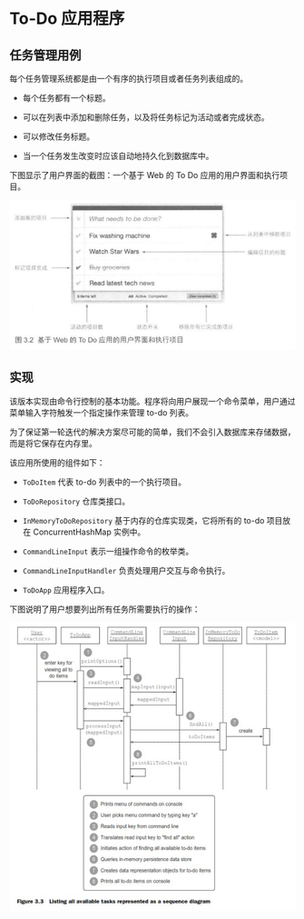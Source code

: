 # To-Do 应用程序

## 任务管理用例

每个任务管理系统都是由一个有序的执行项目或者任务列表组成的。

*   每个任务都有一个标题。

*   可以在列表中添加和删除任务，以及将任务标记为活动或者完成状态。

*   可以修改任务标题。

*   当一个任务发生改变时应该自动地持久化到数据库中。

下图显示了用户界面的截图：一个基于 Web 的 To Do 应用的用户界面和执行项目。

![](doc/images/web-based-user-interface-of-to-do-application-and-its-actions.jpg)

## 实现

该版本实现由命令行控制的基本功能。程序将向用户展现一个命令菜单，用户通过菜单输入字符触发一个指定操作来管理 to-do 列表。

为了保证第一轮迭代的解决方案尽可能的简单，我们不会引入数据库来存储数据，而是将它保存在内存里。

该应用所使用的组件如下：

*   `ToDoItem` 代表 to-do 列表中的一个执行项目。

*   `ToDoRepository` 仓库类接口。

*   `InMemoryToDoRepository` 基于内存的仓库实现类，它将所有的 to-do 项目放在 ConcurrentHashMap 实例中。

*   `CommandLineInput` 表示一组操作命令的枚举类。

*   `CommandLineInputHandler` 负责处理用户交互与命令执行。

*   `ToDoApp` 应用程序入口。

下图说明了用户想要列出所有任务所需要执行的操作：

![](doc/images/listing-all-avaliable-tasks-represented-as-a-sequence-diagram.jpg)